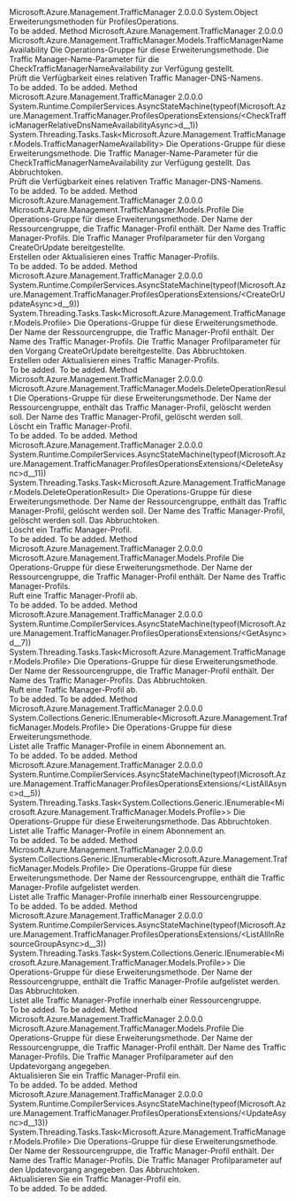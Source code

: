 <Type Name="ProfilesOperationsExtensions" FullName="Microsoft.Azure.Management.TrafficManager.ProfilesOperationsExtensions">
  <TypeSignature Language="C#" Value="public static class ProfilesOperationsExtensions" />
  <TypeSignature Language="ILAsm" Value=".class public auto ansi abstract sealed beforefieldinit ProfilesOperationsExtensions extends System.Object" />
  <TypeSignature Language="DocId" Value="T:Microsoft.Azure.Management.TrafficManager.ProfilesOperationsExtensions" />
  <TypeSignature Language="VB.NET" Value="Public Module ProfilesOperationsExtensions" />
  <TypeSignature Language="F#" Value="type ProfilesOperationsExtensions = class" />
  <AssemblyInfo>
    <AssemblyName>Microsoft.Azure.Management.TrafficManager</AssemblyName>
    <AssemblyVersion>2.0.0.0</AssemblyVersion>
  </AssemblyInfo>
  <Base>
    <BaseTypeName>System.Object</BaseTypeName>
  </Base>
  <Interfaces />
  <Docs>
    <summary>
            Erweiterungsmethoden für ProfilesOperations.
            </summary>
    <remarks>To be added.</remarks>
  </Docs>
  <Members>
    <Member MemberName="CheckTrafficManagerRelativeDnsNameAvailability">
      <MemberSignature Language="C#" Value="public static Microsoft.Azure.Management.TrafficManager.Models.TrafficManagerNameAvailability CheckTrafficManagerRelativeDnsNameAvailability (this Microsoft.Azure.Management.TrafficManager.IProfilesOperations operations, Microsoft.Azure.Management.TrafficManager.Models.CheckTrafficManagerRelativeDnsNameAvailabilityParameters parameters);" />
      <MemberSignature Language="ILAsm" Value=".method public static hidebysig class Microsoft.Azure.Management.TrafficManager.Models.TrafficManagerNameAvailability CheckTrafficManagerRelativeDnsNameAvailability(class Microsoft.Azure.Management.TrafficManager.IProfilesOperations operations, class Microsoft.Azure.Management.TrafficManager.Models.CheckTrafficManagerRelativeDnsNameAvailabilityParameters parameters) cil managed" />
      <MemberSignature Language="DocId" Value="M:Microsoft.Azure.Management.TrafficManager.ProfilesOperationsExtensions.CheckTrafficManagerRelativeDnsNameAvailability(Microsoft.Azure.Management.TrafficManager.IProfilesOperations,Microsoft.Azure.Management.TrafficManager.Models.CheckTrafficManagerRelativeDnsNameAvailabilityParameters)" />
      <MemberSignature Language="VB.NET" Value="&lt;Extension()&gt;&#xA;Public Function CheckTrafficManagerRelativeDnsNameAvailability (operations As IProfilesOperations, parameters As CheckTrafficManagerRelativeDnsNameAvailabilityParameters) As TrafficManagerNameAvailability" />
      <MemberSignature Language="F#" Value="static member CheckTrafficManagerRelativeDnsNameAvailability : Microsoft.Azure.Management.TrafficManager.IProfilesOperations * Microsoft.Azure.Management.TrafficManager.Models.CheckTrafficManagerRelativeDnsNameAvailabilityParameters -&gt; Microsoft.Azure.Management.TrafficManager.Models.TrafficManagerNameAvailability" Usage="Microsoft.Azure.Management.TrafficManager.ProfilesOperationsExtensions.CheckTrafficManagerRelativeDnsNameAvailability (operations, parameters)" />
      <MemberType>Method</MemberType>
      <AssemblyInfo>
        <AssemblyName>Microsoft.Azure.Management.TrafficManager</AssemblyName>
        <AssemblyVersion>2.0.0.0</AssemblyVersion>
      </AssemblyInfo>
      <ReturnValue>
        <ReturnType>Microsoft.Azure.Management.TrafficManager.Models.TrafficManagerNameAvailability</ReturnType>
      </ReturnValue>
      <Parameters>
        <Parameter Name="operations" Type="Microsoft.Azure.Management.TrafficManager.IProfilesOperations" RefType="this" />
        <Parameter Name="parameters" Type="Microsoft.Azure.Management.TrafficManager.Models.CheckTrafficManagerRelativeDnsNameAvailabilityParameters" />
      </Parameters>
      <Docs>
        <param name="operations">
            Die Operations-Gruppe für diese Erweiterungsmethode.
            </param>
        <param name="parameters">
            Die Traffic Manager-Name-Parameter für die CheckTrafficManagerNameAvailability zur Verfügung gestellt.
            </param>
        <summary>
            Prüft die Verfügbarkeit eines relativen Traffic Manager-DNS-Namens.
            </summary>
        <returns>To be added.</returns>
        <remarks>To be added.</remarks>
      </Docs>
    </Member>
    <Member MemberName="CheckTrafficManagerRelativeDnsNameAvailabilityAsync">
      <MemberSignature Language="C#" Value="public static System.Threading.Tasks.Task&lt;Microsoft.Azure.Management.TrafficManager.Models.TrafficManagerNameAvailability&gt; CheckTrafficManagerRelativeDnsNameAvailabilityAsync (this Microsoft.Azure.Management.TrafficManager.IProfilesOperations operations, Microsoft.Azure.Management.TrafficManager.Models.CheckTrafficManagerRelativeDnsNameAvailabilityParameters parameters, System.Threading.CancellationToken cancellationToken = null);" />
      <MemberSignature Language="ILAsm" Value=".method public static hidebysig class System.Threading.Tasks.Task`1&lt;class Microsoft.Azure.Management.TrafficManager.Models.TrafficManagerNameAvailability&gt; CheckTrafficManagerRelativeDnsNameAvailabilityAsync(class Microsoft.Azure.Management.TrafficManager.IProfilesOperations operations, class Microsoft.Azure.Management.TrafficManager.Models.CheckTrafficManagerRelativeDnsNameAvailabilityParameters parameters, valuetype System.Threading.CancellationToken cancellationToken) cil managed" />
      <MemberSignature Language="DocId" Value="M:Microsoft.Azure.Management.TrafficManager.ProfilesOperationsExtensions.CheckTrafficManagerRelativeDnsNameAvailabilityAsync(Microsoft.Azure.Management.TrafficManager.IProfilesOperations,Microsoft.Azure.Management.TrafficManager.Models.CheckTrafficManagerRelativeDnsNameAvailabilityParameters,System.Threading.CancellationToken)" />
      <MemberSignature Language="F#" Value="static member CheckTrafficManagerRelativeDnsNameAvailabilityAsync : Microsoft.Azure.Management.TrafficManager.IProfilesOperations * Microsoft.Azure.Management.TrafficManager.Models.CheckTrafficManagerRelativeDnsNameAvailabilityParameters * System.Threading.CancellationToken -&gt; System.Threading.Tasks.Task&lt;Microsoft.Azure.Management.TrafficManager.Models.TrafficManagerNameAvailability&gt;" Usage="Microsoft.Azure.Management.TrafficManager.ProfilesOperationsExtensions.CheckTrafficManagerRelativeDnsNameAvailabilityAsync (operations, parameters, cancellationToken)" />
      <MemberType>Method</MemberType>
      <AssemblyInfo>
        <AssemblyName>Microsoft.Azure.Management.TrafficManager</AssemblyName>
        <AssemblyVersion>2.0.0.0</AssemblyVersion>
      </AssemblyInfo>
      <Attributes>
        <Attribute>
          <AttributeName>System.Runtime.CompilerServices.AsyncStateMachine(typeof(Microsoft.Azure.Management.TrafficManager.ProfilesOperationsExtensions/&lt;CheckTrafficManagerRelativeDnsNameAvailabilityAsync&gt;d__1))</AttributeName>
        </Attribute>
      </Attributes>
      <ReturnValue>
        <ReturnType>System.Threading.Tasks.Task&lt;Microsoft.Azure.Management.TrafficManager.Models.TrafficManagerNameAvailability&gt;</ReturnType>
      </ReturnValue>
      <Parameters>
        <Parameter Name="operations" Type="Microsoft.Azure.Management.TrafficManager.IProfilesOperations" RefType="this" />
        <Parameter Name="parameters" Type="Microsoft.Azure.Management.TrafficManager.Models.CheckTrafficManagerRelativeDnsNameAvailabilityParameters" />
        <Parameter Name="cancellationToken" Type="System.Threading.CancellationToken" />
      </Parameters>
      <Docs>
        <param name="operations">
            Die Operations-Gruppe für diese Erweiterungsmethode.
            </param>
        <param name="parameters">
            Die Traffic Manager-Name-Parameter für die CheckTrafficManagerNameAvailability zur Verfügung gestellt.
            </param>
        <param name="cancellationToken">
            Das Abbruchtoken.
            </param>
        <summary>
            Prüft die Verfügbarkeit eines relativen Traffic Manager-DNS-Namens.
            </summary>
        <returns>To be added.</returns>
        <remarks>To be added.</remarks>
      </Docs>
    </Member>
    <Member MemberName="CreateOrUpdate">
      <MemberSignature Language="C#" Value="public static Microsoft.Azure.Management.TrafficManager.Models.Profile CreateOrUpdate (this Microsoft.Azure.Management.TrafficManager.IProfilesOperations operations, string resourceGroupName, string profileName, Microsoft.Azure.Management.TrafficManager.Models.Profile parameters);" />
      <MemberSignature Language="ILAsm" Value=".method public static hidebysig class Microsoft.Azure.Management.TrafficManager.Models.Profile CreateOrUpdate(class Microsoft.Azure.Management.TrafficManager.IProfilesOperations operations, string resourceGroupName, string profileName, class Microsoft.Azure.Management.TrafficManager.Models.Profile parameters) cil managed" />
      <MemberSignature Language="DocId" Value="M:Microsoft.Azure.Management.TrafficManager.ProfilesOperationsExtensions.CreateOrUpdate(Microsoft.Azure.Management.TrafficManager.IProfilesOperations,System.String,System.String,Microsoft.Azure.Management.TrafficManager.Models.Profile)" />
      <MemberSignature Language="VB.NET" Value="&lt;Extension()&gt;&#xA;Public Function CreateOrUpdate (operations As IProfilesOperations, resourceGroupName As String, profileName As String, parameters As Profile) As Profile" />
      <MemberSignature Language="F#" Value="static member CreateOrUpdate : Microsoft.Azure.Management.TrafficManager.IProfilesOperations * string * string * Microsoft.Azure.Management.TrafficManager.Models.Profile -&gt; Microsoft.Azure.Management.TrafficManager.Models.Profile" Usage="Microsoft.Azure.Management.TrafficManager.ProfilesOperationsExtensions.CreateOrUpdate (operations, resourceGroupName, profileName, parameters)" />
      <MemberType>Method</MemberType>
      <AssemblyInfo>
        <AssemblyName>Microsoft.Azure.Management.TrafficManager</AssemblyName>
        <AssemblyVersion>2.0.0.0</AssemblyVersion>
      </AssemblyInfo>
      <ReturnValue>
        <ReturnType>Microsoft.Azure.Management.TrafficManager.Models.Profile</ReturnType>
      </ReturnValue>
      <Parameters>
        <Parameter Name="operations" Type="Microsoft.Azure.Management.TrafficManager.IProfilesOperations" RefType="this" />
        <Parameter Name="resourceGroupName" Type="System.String" />
        <Parameter Name="profileName" Type="System.String" />
        <Parameter Name="parameters" Type="Microsoft.Azure.Management.TrafficManager.Models.Profile" />
      </Parameters>
      <Docs>
        <param name="operations">
            Die Operations-Gruppe für diese Erweiterungsmethode.
            </param>
        <param name="resourceGroupName">
            Der Name der Ressourcengruppe, die Traffic Manager-Profil enthält.
            </param>
        <param name="profileName">
            Der Name des Traffic Manager-Profils.
            </param>
        <param name="parameters">
            Die Traffic Manager Profilparameter für den Vorgang CreateOrUpdate bereitgestellte.
            </param>
        <summary>
            Erstellen oder Aktualisieren eines Traffic Manager-Profils.
            </summary>
        <returns>To be added.</returns>
        <remarks>To be added.</remarks>
      </Docs>
    </Member>
    <Member MemberName="CreateOrUpdateAsync">
      <MemberSignature Language="C#" Value="public static System.Threading.Tasks.Task&lt;Microsoft.Azure.Management.TrafficManager.Models.Profile&gt; CreateOrUpdateAsync (this Microsoft.Azure.Management.TrafficManager.IProfilesOperations operations, string resourceGroupName, string profileName, Microsoft.Azure.Management.TrafficManager.Models.Profile parameters, System.Threading.CancellationToken cancellationToken = null);" />
      <MemberSignature Language="ILAsm" Value=".method public static hidebysig class System.Threading.Tasks.Task`1&lt;class Microsoft.Azure.Management.TrafficManager.Models.Profile&gt; CreateOrUpdateAsync(class Microsoft.Azure.Management.TrafficManager.IProfilesOperations operations, string resourceGroupName, string profileName, class Microsoft.Azure.Management.TrafficManager.Models.Profile parameters, valuetype System.Threading.CancellationToken cancellationToken) cil managed" />
      <MemberSignature Language="DocId" Value="M:Microsoft.Azure.Management.TrafficManager.ProfilesOperationsExtensions.CreateOrUpdateAsync(Microsoft.Azure.Management.TrafficManager.IProfilesOperations,System.String,System.String,Microsoft.Azure.Management.TrafficManager.Models.Profile,System.Threading.CancellationToken)" />
      <MemberSignature Language="F#" Value="static member CreateOrUpdateAsync : Microsoft.Azure.Management.TrafficManager.IProfilesOperations * string * string * Microsoft.Azure.Management.TrafficManager.Models.Profile * System.Threading.CancellationToken -&gt; System.Threading.Tasks.Task&lt;Microsoft.Azure.Management.TrafficManager.Models.Profile&gt;" Usage="Microsoft.Azure.Management.TrafficManager.ProfilesOperationsExtensions.CreateOrUpdateAsync (operations, resourceGroupName, profileName, parameters, cancellationToken)" />
      <MemberType>Method</MemberType>
      <AssemblyInfo>
        <AssemblyName>Microsoft.Azure.Management.TrafficManager</AssemblyName>
        <AssemblyVersion>2.0.0.0</AssemblyVersion>
      </AssemblyInfo>
      <Attributes>
        <Attribute>
          <AttributeName>System.Runtime.CompilerServices.AsyncStateMachine(typeof(Microsoft.Azure.Management.TrafficManager.ProfilesOperationsExtensions/&lt;CreateOrUpdateAsync&gt;d__9))</AttributeName>
        </Attribute>
      </Attributes>
      <ReturnValue>
        <ReturnType>System.Threading.Tasks.Task&lt;Microsoft.Azure.Management.TrafficManager.Models.Profile&gt;</ReturnType>
      </ReturnValue>
      <Parameters>
        <Parameter Name="operations" Type="Microsoft.Azure.Management.TrafficManager.IProfilesOperations" RefType="this" />
        <Parameter Name="resourceGroupName" Type="System.String" />
        <Parameter Name="profileName" Type="System.String" />
        <Parameter Name="parameters" Type="Microsoft.Azure.Management.TrafficManager.Models.Profile" />
        <Parameter Name="cancellationToken" Type="System.Threading.CancellationToken" />
      </Parameters>
      <Docs>
        <param name="operations">
            Die Operations-Gruppe für diese Erweiterungsmethode.
            </param>
        <param name="resourceGroupName">
            Der Name der Ressourcengruppe, die Traffic Manager-Profil enthält.
            </param>
        <param name="profileName">
            Der Name des Traffic Manager-Profils.
            </param>
        <param name="parameters">
            Die Traffic Manager Profilparameter für den Vorgang CreateOrUpdate bereitgestellte.
            </param>
        <param name="cancellationToken">
            Das Abbruchtoken.
            </param>
        <summary>
            Erstellen oder Aktualisieren eines Traffic Manager-Profils.
            </summary>
        <returns>To be added.</returns>
        <remarks>To be added.</remarks>
      </Docs>
    </Member>
    <Member MemberName="Delete">
      <MemberSignature Language="C#" Value="public static Microsoft.Azure.Management.TrafficManager.Models.DeleteOperationResult Delete (this Microsoft.Azure.Management.TrafficManager.IProfilesOperations operations, string resourceGroupName, string profileName);" />
      <MemberSignature Language="ILAsm" Value=".method public static hidebysig class Microsoft.Azure.Management.TrafficManager.Models.DeleteOperationResult Delete(class Microsoft.Azure.Management.TrafficManager.IProfilesOperations operations, string resourceGroupName, string profileName) cil managed" />
      <MemberSignature Language="DocId" Value="M:Microsoft.Azure.Management.TrafficManager.ProfilesOperationsExtensions.Delete(Microsoft.Azure.Management.TrafficManager.IProfilesOperations,System.String,System.String)" />
      <MemberSignature Language="VB.NET" Value="&lt;Extension()&gt;&#xA;Public Function Delete (operations As IProfilesOperations, resourceGroupName As String, profileName As String) As DeleteOperationResult" />
      <MemberSignature Language="F#" Value="static member Delete : Microsoft.Azure.Management.TrafficManager.IProfilesOperations * string * string -&gt; Microsoft.Azure.Management.TrafficManager.Models.DeleteOperationResult" Usage="Microsoft.Azure.Management.TrafficManager.ProfilesOperationsExtensions.Delete (operations, resourceGroupName, profileName)" />
      <MemberType>Method</MemberType>
      <AssemblyInfo>
        <AssemblyName>Microsoft.Azure.Management.TrafficManager</AssemblyName>
        <AssemblyVersion>2.0.0.0</AssemblyVersion>
      </AssemblyInfo>
      <ReturnValue>
        <ReturnType>Microsoft.Azure.Management.TrafficManager.Models.DeleteOperationResult</ReturnType>
      </ReturnValue>
      <Parameters>
        <Parameter Name="operations" Type="Microsoft.Azure.Management.TrafficManager.IProfilesOperations" RefType="this" />
        <Parameter Name="resourceGroupName" Type="System.String" />
        <Parameter Name="profileName" Type="System.String" />
      </Parameters>
      <Docs>
        <param name="operations">
            Die Operations-Gruppe für diese Erweiterungsmethode.
            </param>
        <param name="resourceGroupName">
            Der Name der Ressourcengruppe, enthält das Traffic Manager-Profil, gelöscht werden soll.
            </param>
        <param name="profileName">
            Der Name des Traffic Manager-Profil, gelöscht werden soll.
            </param>
        <summary>
            Löscht ein Traffic Manager-Profil.
            </summary>
        <returns>To be added.</returns>
        <remarks>To be added.</remarks>
      </Docs>
    </Member>
    <Member MemberName="DeleteAsync">
      <MemberSignature Language="C#" Value="public static System.Threading.Tasks.Task&lt;Microsoft.Azure.Management.TrafficManager.Models.DeleteOperationResult&gt; DeleteAsync (this Microsoft.Azure.Management.TrafficManager.IProfilesOperations operations, string resourceGroupName, string profileName, System.Threading.CancellationToken cancellationToken = null);" />
      <MemberSignature Language="ILAsm" Value=".method public static hidebysig class System.Threading.Tasks.Task`1&lt;class Microsoft.Azure.Management.TrafficManager.Models.DeleteOperationResult&gt; DeleteAsync(class Microsoft.Azure.Management.TrafficManager.IProfilesOperations operations, string resourceGroupName, string profileName, valuetype System.Threading.CancellationToken cancellationToken) cil managed" />
      <MemberSignature Language="DocId" Value="M:Microsoft.Azure.Management.TrafficManager.ProfilesOperationsExtensions.DeleteAsync(Microsoft.Azure.Management.TrafficManager.IProfilesOperations,System.String,System.String,System.Threading.CancellationToken)" />
      <MemberSignature Language="F#" Value="static member DeleteAsync : Microsoft.Azure.Management.TrafficManager.IProfilesOperations * string * string * System.Threading.CancellationToken -&gt; System.Threading.Tasks.Task&lt;Microsoft.Azure.Management.TrafficManager.Models.DeleteOperationResult&gt;" Usage="Microsoft.Azure.Management.TrafficManager.ProfilesOperationsExtensions.DeleteAsync (operations, resourceGroupName, profileName, cancellationToken)" />
      <MemberType>Method</MemberType>
      <AssemblyInfo>
        <AssemblyName>Microsoft.Azure.Management.TrafficManager</AssemblyName>
        <AssemblyVersion>2.0.0.0</AssemblyVersion>
      </AssemblyInfo>
      <Attributes>
        <Attribute>
          <AttributeName>System.Runtime.CompilerServices.AsyncStateMachine(typeof(Microsoft.Azure.Management.TrafficManager.ProfilesOperationsExtensions/&lt;DeleteAsync&gt;d__11))</AttributeName>
        </Attribute>
      </Attributes>
      <ReturnValue>
        <ReturnType>System.Threading.Tasks.Task&lt;Microsoft.Azure.Management.TrafficManager.Models.DeleteOperationResult&gt;</ReturnType>
      </ReturnValue>
      <Parameters>
        <Parameter Name="operations" Type="Microsoft.Azure.Management.TrafficManager.IProfilesOperations" RefType="this" />
        <Parameter Name="resourceGroupName" Type="System.String" />
        <Parameter Name="profileName" Type="System.String" />
        <Parameter Name="cancellationToken" Type="System.Threading.CancellationToken" />
      </Parameters>
      <Docs>
        <param name="operations">
            Die Operations-Gruppe für diese Erweiterungsmethode.
            </param>
        <param name="resourceGroupName">
            Der Name der Ressourcengruppe, enthält das Traffic Manager-Profil, gelöscht werden soll.
            </param>
        <param name="profileName">
            Der Name des Traffic Manager-Profil, gelöscht werden soll.
            </param>
        <param name="cancellationToken">
            Das Abbruchtoken.
            </param>
        <summary>
            Löscht ein Traffic Manager-Profil.
            </summary>
        <returns>To be added.</returns>
        <remarks>To be added.</remarks>
      </Docs>
    </Member>
    <Member MemberName="Get">
      <MemberSignature Language="C#" Value="public static Microsoft.Azure.Management.TrafficManager.Models.Profile Get (this Microsoft.Azure.Management.TrafficManager.IProfilesOperations operations, string resourceGroupName, string profileName);" />
      <MemberSignature Language="ILAsm" Value=".method public static hidebysig class Microsoft.Azure.Management.TrafficManager.Models.Profile Get(class Microsoft.Azure.Management.TrafficManager.IProfilesOperations operations, string resourceGroupName, string profileName) cil managed" />
      <MemberSignature Language="DocId" Value="M:Microsoft.Azure.Management.TrafficManager.ProfilesOperationsExtensions.Get(Microsoft.Azure.Management.TrafficManager.IProfilesOperations,System.String,System.String)" />
      <MemberSignature Language="VB.NET" Value="&lt;Extension()&gt;&#xA;Public Function Get (operations As IProfilesOperations, resourceGroupName As String, profileName As String) As Profile" />
      <MemberSignature Language="F#" Value="static member Get : Microsoft.Azure.Management.TrafficManager.IProfilesOperations * string * string -&gt; Microsoft.Azure.Management.TrafficManager.Models.Profile" Usage="Microsoft.Azure.Management.TrafficManager.ProfilesOperationsExtensions.Get (operations, resourceGroupName, profileName)" />
      <MemberType>Method</MemberType>
      <AssemblyInfo>
        <AssemblyName>Microsoft.Azure.Management.TrafficManager</AssemblyName>
        <AssemblyVersion>2.0.0.0</AssemblyVersion>
      </AssemblyInfo>
      <ReturnValue>
        <ReturnType>Microsoft.Azure.Management.TrafficManager.Models.Profile</ReturnType>
      </ReturnValue>
      <Parameters>
        <Parameter Name="operations" Type="Microsoft.Azure.Management.TrafficManager.IProfilesOperations" RefType="this" />
        <Parameter Name="resourceGroupName" Type="System.String" />
        <Parameter Name="profileName" Type="System.String" />
      </Parameters>
      <Docs>
        <param name="operations">
            Die Operations-Gruppe für diese Erweiterungsmethode.
            </param>
        <param name="resourceGroupName">
            Der Name der Ressourcengruppe, die Traffic Manager-Profil enthält.
            </param>
        <param name="profileName">
            Der Name des Traffic Manager-Profils.
            </param>
        <summary>
            Ruft eine Traffic Manager-Profil ab.
            </summary>
        <returns>To be added.</returns>
        <remarks>To be added.</remarks>
      </Docs>
    </Member>
    <Member MemberName="GetAsync">
      <MemberSignature Language="C#" Value="public static System.Threading.Tasks.Task&lt;Microsoft.Azure.Management.TrafficManager.Models.Profile&gt; GetAsync (this Microsoft.Azure.Management.TrafficManager.IProfilesOperations operations, string resourceGroupName, string profileName, System.Threading.CancellationToken cancellationToken = null);" />
      <MemberSignature Language="ILAsm" Value=".method public static hidebysig class System.Threading.Tasks.Task`1&lt;class Microsoft.Azure.Management.TrafficManager.Models.Profile&gt; GetAsync(class Microsoft.Azure.Management.TrafficManager.IProfilesOperations operations, string resourceGroupName, string profileName, valuetype System.Threading.CancellationToken cancellationToken) cil managed" />
      <MemberSignature Language="DocId" Value="M:Microsoft.Azure.Management.TrafficManager.ProfilesOperationsExtensions.GetAsync(Microsoft.Azure.Management.TrafficManager.IProfilesOperations,System.String,System.String,System.Threading.CancellationToken)" />
      <MemberSignature Language="F#" Value="static member GetAsync : Microsoft.Azure.Management.TrafficManager.IProfilesOperations * string * string * System.Threading.CancellationToken -&gt; System.Threading.Tasks.Task&lt;Microsoft.Azure.Management.TrafficManager.Models.Profile&gt;" Usage="Microsoft.Azure.Management.TrafficManager.ProfilesOperationsExtensions.GetAsync (operations, resourceGroupName, profileName, cancellationToken)" />
      <MemberType>Method</MemberType>
      <AssemblyInfo>
        <AssemblyName>Microsoft.Azure.Management.TrafficManager</AssemblyName>
        <AssemblyVersion>2.0.0.0</AssemblyVersion>
      </AssemblyInfo>
      <Attributes>
        <Attribute>
          <AttributeName>System.Runtime.CompilerServices.AsyncStateMachine(typeof(Microsoft.Azure.Management.TrafficManager.ProfilesOperationsExtensions/&lt;GetAsync&gt;d__7))</AttributeName>
        </Attribute>
      </Attributes>
      <ReturnValue>
        <ReturnType>System.Threading.Tasks.Task&lt;Microsoft.Azure.Management.TrafficManager.Models.Profile&gt;</ReturnType>
      </ReturnValue>
      <Parameters>
        <Parameter Name="operations" Type="Microsoft.Azure.Management.TrafficManager.IProfilesOperations" RefType="this" />
        <Parameter Name="resourceGroupName" Type="System.String" />
        <Parameter Name="profileName" Type="System.String" />
        <Parameter Name="cancellationToken" Type="System.Threading.CancellationToken" />
      </Parameters>
      <Docs>
        <param name="operations">
            Die Operations-Gruppe für diese Erweiterungsmethode.
            </param>
        <param name="resourceGroupName">
            Der Name der Ressourcengruppe, die Traffic Manager-Profil enthält.
            </param>
        <param name="profileName">
            Der Name des Traffic Manager-Profils.
            </param>
        <param name="cancellationToken">
            Das Abbruchtoken.
            </param>
        <summary>
            Ruft eine Traffic Manager-Profil ab.
            </summary>
        <returns>To be added.</returns>
        <remarks>To be added.</remarks>
      </Docs>
    </Member>
    <Member MemberName="ListAll">
      <MemberSignature Language="C#" Value="public static System.Collections.Generic.IEnumerable&lt;Microsoft.Azure.Management.TrafficManager.Models.Profile&gt; ListAll (this Microsoft.Azure.Management.TrafficManager.IProfilesOperations operations);" />
      <MemberSignature Language="ILAsm" Value=".method public static hidebysig class System.Collections.Generic.IEnumerable`1&lt;class Microsoft.Azure.Management.TrafficManager.Models.Profile&gt; ListAll(class Microsoft.Azure.Management.TrafficManager.IProfilesOperations operations) cil managed" />
      <MemberSignature Language="DocId" Value="M:Microsoft.Azure.Management.TrafficManager.ProfilesOperationsExtensions.ListAll(Microsoft.Azure.Management.TrafficManager.IProfilesOperations)" />
      <MemberSignature Language="VB.NET" Value="&lt;Extension()&gt;&#xA;Public Function ListAll (operations As IProfilesOperations) As IEnumerable(Of Profile)" />
      <MemberSignature Language="F#" Value="static member ListAll : Microsoft.Azure.Management.TrafficManager.IProfilesOperations -&gt; seq&lt;Microsoft.Azure.Management.TrafficManager.Models.Profile&gt;" Usage="Microsoft.Azure.Management.TrafficManager.ProfilesOperationsExtensions.ListAll operations" />
      <MemberType>Method</MemberType>
      <AssemblyInfo>
        <AssemblyName>Microsoft.Azure.Management.TrafficManager</AssemblyName>
        <AssemblyVersion>2.0.0.0</AssemblyVersion>
      </AssemblyInfo>
      <ReturnValue>
        <ReturnType>System.Collections.Generic.IEnumerable&lt;Microsoft.Azure.Management.TrafficManager.Models.Profile&gt;</ReturnType>
      </ReturnValue>
      <Parameters>
        <Parameter Name="operations" Type="Microsoft.Azure.Management.TrafficManager.IProfilesOperations" RefType="this" />
      </Parameters>
      <Docs>
        <param name="operations">
            Die Operations-Gruppe für diese Erweiterungsmethode.
            </param>
        <summary>
            Listet alle Traffic Manager-Profile in einem Abonnement an.
            </summary>
        <returns>To be added.</returns>
        <remarks>To be added.</remarks>
      </Docs>
    </Member>
    <Member MemberName="ListAllAsync">
      <MemberSignature Language="C#" Value="public static System.Threading.Tasks.Task&lt;System.Collections.Generic.IEnumerable&lt;Microsoft.Azure.Management.TrafficManager.Models.Profile&gt;&gt; ListAllAsync (this Microsoft.Azure.Management.TrafficManager.IProfilesOperations operations, System.Threading.CancellationToken cancellationToken = null);" />
      <MemberSignature Language="ILAsm" Value=".method public static hidebysig class System.Threading.Tasks.Task`1&lt;class System.Collections.Generic.IEnumerable`1&lt;class Microsoft.Azure.Management.TrafficManager.Models.Profile&gt;&gt; ListAllAsync(class Microsoft.Azure.Management.TrafficManager.IProfilesOperations operations, valuetype System.Threading.CancellationToken cancellationToken) cil managed" />
      <MemberSignature Language="DocId" Value="M:Microsoft.Azure.Management.TrafficManager.ProfilesOperationsExtensions.ListAllAsync(Microsoft.Azure.Management.TrafficManager.IProfilesOperations,System.Threading.CancellationToken)" />
      <MemberSignature Language="F#" Value="static member ListAllAsync : Microsoft.Azure.Management.TrafficManager.IProfilesOperations * System.Threading.CancellationToken -&gt; System.Threading.Tasks.Task&lt;seq&lt;Microsoft.Azure.Management.TrafficManager.Models.Profile&gt;&gt;" Usage="Microsoft.Azure.Management.TrafficManager.ProfilesOperationsExtensions.ListAllAsync (operations, cancellationToken)" />
      <MemberType>Method</MemberType>
      <AssemblyInfo>
        <AssemblyName>Microsoft.Azure.Management.TrafficManager</AssemblyName>
        <AssemblyVersion>2.0.0.0</AssemblyVersion>
      </AssemblyInfo>
      <Attributes>
        <Attribute>
          <AttributeName>System.Runtime.CompilerServices.AsyncStateMachine(typeof(Microsoft.Azure.Management.TrafficManager.ProfilesOperationsExtensions/&lt;ListAllAsync&gt;d__5))</AttributeName>
        </Attribute>
      </Attributes>
      <ReturnValue>
        <ReturnType>System.Threading.Tasks.Task&lt;System.Collections.Generic.IEnumerable&lt;Microsoft.Azure.Management.TrafficManager.Models.Profile&gt;&gt;</ReturnType>
      </ReturnValue>
      <Parameters>
        <Parameter Name="operations" Type="Microsoft.Azure.Management.TrafficManager.IProfilesOperations" RefType="this" />
        <Parameter Name="cancellationToken" Type="System.Threading.CancellationToken" />
      </Parameters>
      <Docs>
        <param name="operations">
            Die Operations-Gruppe für diese Erweiterungsmethode.
            </param>
        <param name="cancellationToken">
            Das Abbruchtoken.
            </param>
        <summary>
            Listet alle Traffic Manager-Profile in einem Abonnement an.
            </summary>
        <returns>To be added.</returns>
        <remarks>To be added.</remarks>
      </Docs>
    </Member>
    <Member MemberName="ListAllInResourceGroup">
      <MemberSignature Language="C#" Value="public static System.Collections.Generic.IEnumerable&lt;Microsoft.Azure.Management.TrafficManager.Models.Profile&gt; ListAllInResourceGroup (this Microsoft.Azure.Management.TrafficManager.IProfilesOperations operations, string resourceGroupName);" />
      <MemberSignature Language="ILAsm" Value=".method public static hidebysig class System.Collections.Generic.IEnumerable`1&lt;class Microsoft.Azure.Management.TrafficManager.Models.Profile&gt; ListAllInResourceGroup(class Microsoft.Azure.Management.TrafficManager.IProfilesOperations operations, string resourceGroupName) cil managed" />
      <MemberSignature Language="DocId" Value="M:Microsoft.Azure.Management.TrafficManager.ProfilesOperationsExtensions.ListAllInResourceGroup(Microsoft.Azure.Management.TrafficManager.IProfilesOperations,System.String)" />
      <MemberSignature Language="VB.NET" Value="&lt;Extension()&gt;&#xA;Public Function ListAllInResourceGroup (operations As IProfilesOperations, resourceGroupName As String) As IEnumerable(Of Profile)" />
      <MemberSignature Language="F#" Value="static member ListAllInResourceGroup : Microsoft.Azure.Management.TrafficManager.IProfilesOperations * string -&gt; seq&lt;Microsoft.Azure.Management.TrafficManager.Models.Profile&gt;" Usage="Microsoft.Azure.Management.TrafficManager.ProfilesOperationsExtensions.ListAllInResourceGroup (operations, resourceGroupName)" />
      <MemberType>Method</MemberType>
      <AssemblyInfo>
        <AssemblyName>Microsoft.Azure.Management.TrafficManager</AssemblyName>
        <AssemblyVersion>2.0.0.0</AssemblyVersion>
      </AssemblyInfo>
      <ReturnValue>
        <ReturnType>System.Collections.Generic.IEnumerable&lt;Microsoft.Azure.Management.TrafficManager.Models.Profile&gt;</ReturnType>
      </ReturnValue>
      <Parameters>
        <Parameter Name="operations" Type="Microsoft.Azure.Management.TrafficManager.IProfilesOperations" RefType="this" />
        <Parameter Name="resourceGroupName" Type="System.String" />
      </Parameters>
      <Docs>
        <param name="operations">
            Die Operations-Gruppe für diese Erweiterungsmethode.
            </param>
        <param name="resourceGroupName">
            Der Name der Ressourcengruppe, enthält die Traffic Manager-Profile aufgelistet werden.
            </param>
        <summary>
            Listet alle Traffic Manager-Profile innerhalb einer Ressourcengruppe.
            </summary>
        <returns>To be added.</returns>
        <remarks>To be added.</remarks>
      </Docs>
    </Member>
    <Member MemberName="ListAllInResourceGroupAsync">
      <MemberSignature Language="C#" Value="public static System.Threading.Tasks.Task&lt;System.Collections.Generic.IEnumerable&lt;Microsoft.Azure.Management.TrafficManager.Models.Profile&gt;&gt; ListAllInResourceGroupAsync (this Microsoft.Azure.Management.TrafficManager.IProfilesOperations operations, string resourceGroupName, System.Threading.CancellationToken cancellationToken = null);" />
      <MemberSignature Language="ILAsm" Value=".method public static hidebysig class System.Threading.Tasks.Task`1&lt;class System.Collections.Generic.IEnumerable`1&lt;class Microsoft.Azure.Management.TrafficManager.Models.Profile&gt;&gt; ListAllInResourceGroupAsync(class Microsoft.Azure.Management.TrafficManager.IProfilesOperations operations, string resourceGroupName, valuetype System.Threading.CancellationToken cancellationToken) cil managed" />
      <MemberSignature Language="DocId" Value="M:Microsoft.Azure.Management.TrafficManager.ProfilesOperationsExtensions.ListAllInResourceGroupAsync(Microsoft.Azure.Management.TrafficManager.IProfilesOperations,System.String,System.Threading.CancellationToken)" />
      <MemberSignature Language="F#" Value="static member ListAllInResourceGroupAsync : Microsoft.Azure.Management.TrafficManager.IProfilesOperations * string * System.Threading.CancellationToken -&gt; System.Threading.Tasks.Task&lt;seq&lt;Microsoft.Azure.Management.TrafficManager.Models.Profile&gt;&gt;" Usage="Microsoft.Azure.Management.TrafficManager.ProfilesOperationsExtensions.ListAllInResourceGroupAsync (operations, resourceGroupName, cancellationToken)" />
      <MemberType>Method</MemberType>
      <AssemblyInfo>
        <AssemblyName>Microsoft.Azure.Management.TrafficManager</AssemblyName>
        <AssemblyVersion>2.0.0.0</AssemblyVersion>
      </AssemblyInfo>
      <Attributes>
        <Attribute>
          <AttributeName>System.Runtime.CompilerServices.AsyncStateMachine(typeof(Microsoft.Azure.Management.TrafficManager.ProfilesOperationsExtensions/&lt;ListAllInResourceGroupAsync&gt;d__3))</AttributeName>
        </Attribute>
      </Attributes>
      <ReturnValue>
        <ReturnType>System.Threading.Tasks.Task&lt;System.Collections.Generic.IEnumerable&lt;Microsoft.Azure.Management.TrafficManager.Models.Profile&gt;&gt;</ReturnType>
      </ReturnValue>
      <Parameters>
        <Parameter Name="operations" Type="Microsoft.Azure.Management.TrafficManager.IProfilesOperations" RefType="this" />
        <Parameter Name="resourceGroupName" Type="System.String" />
        <Parameter Name="cancellationToken" Type="System.Threading.CancellationToken" />
      </Parameters>
      <Docs>
        <param name="operations">
            Die Operations-Gruppe für diese Erweiterungsmethode.
            </param>
        <param name="resourceGroupName">
            Der Name der Ressourcengruppe, enthält die Traffic Manager-Profile aufgelistet werden.
            </param>
        <param name="cancellationToken">
            Das Abbruchtoken.
            </param>
        <summary>
            Listet alle Traffic Manager-Profile innerhalb einer Ressourcengruppe.
            </summary>
        <returns>To be added.</returns>
        <remarks>To be added.</remarks>
      </Docs>
    </Member>
    <Member MemberName="Update">
      <MemberSignature Language="C#" Value="public static Microsoft.Azure.Management.TrafficManager.Models.Profile Update (this Microsoft.Azure.Management.TrafficManager.IProfilesOperations operations, string resourceGroupName, string profileName, Microsoft.Azure.Management.TrafficManager.Models.Profile parameters);" />
      <MemberSignature Language="ILAsm" Value=".method public static hidebysig class Microsoft.Azure.Management.TrafficManager.Models.Profile Update(class Microsoft.Azure.Management.TrafficManager.IProfilesOperations operations, string resourceGroupName, string profileName, class Microsoft.Azure.Management.TrafficManager.Models.Profile parameters) cil managed" />
      <MemberSignature Language="DocId" Value="M:Microsoft.Azure.Management.TrafficManager.ProfilesOperationsExtensions.Update(Microsoft.Azure.Management.TrafficManager.IProfilesOperations,System.String,System.String,Microsoft.Azure.Management.TrafficManager.Models.Profile)" />
      <MemberSignature Language="VB.NET" Value="&lt;Extension()&gt;&#xA;Public Function Update (operations As IProfilesOperations, resourceGroupName As String, profileName As String, parameters As Profile) As Profile" />
      <MemberSignature Language="F#" Value="static member Update : Microsoft.Azure.Management.TrafficManager.IProfilesOperations * string * string * Microsoft.Azure.Management.TrafficManager.Models.Profile -&gt; Microsoft.Azure.Management.TrafficManager.Models.Profile" Usage="Microsoft.Azure.Management.TrafficManager.ProfilesOperationsExtensions.Update (operations, resourceGroupName, profileName, parameters)" />
      <MemberType>Method</MemberType>
      <AssemblyInfo>
        <AssemblyName>Microsoft.Azure.Management.TrafficManager</AssemblyName>
        <AssemblyVersion>2.0.0.0</AssemblyVersion>
      </AssemblyInfo>
      <ReturnValue>
        <ReturnType>Microsoft.Azure.Management.TrafficManager.Models.Profile</ReturnType>
      </ReturnValue>
      <Parameters>
        <Parameter Name="operations" Type="Microsoft.Azure.Management.TrafficManager.IProfilesOperations" RefType="this" />
        <Parameter Name="resourceGroupName" Type="System.String" />
        <Parameter Name="profileName" Type="System.String" />
        <Parameter Name="parameters" Type="Microsoft.Azure.Management.TrafficManager.Models.Profile" />
      </Parameters>
      <Docs>
        <param name="operations">
            Die Operations-Gruppe für diese Erweiterungsmethode.
            </param>
        <param name="resourceGroupName">
            Der Name der Ressourcengruppe, die Traffic Manager-Profil enthält.
            </param>
        <param name="profileName">
            Der Name des Traffic Manager-Profils.
            </param>
        <param name="parameters">
            Die Traffic Manager Profilparameter auf den Updatevorgang angegeben.
            </param>
        <summary>
            Aktualisieren Sie ein Traffic Manager-Profil ein.
            </summary>
        <returns>To be added.</returns>
        <remarks>To be added.</remarks>
      </Docs>
    </Member>
    <Member MemberName="UpdateAsync">
      <MemberSignature Language="C#" Value="public static System.Threading.Tasks.Task&lt;Microsoft.Azure.Management.TrafficManager.Models.Profile&gt; UpdateAsync (this Microsoft.Azure.Management.TrafficManager.IProfilesOperations operations, string resourceGroupName, string profileName, Microsoft.Azure.Management.TrafficManager.Models.Profile parameters, System.Threading.CancellationToken cancellationToken = null);" />
      <MemberSignature Language="ILAsm" Value=".method public static hidebysig class System.Threading.Tasks.Task`1&lt;class Microsoft.Azure.Management.TrafficManager.Models.Profile&gt; UpdateAsync(class Microsoft.Azure.Management.TrafficManager.IProfilesOperations operations, string resourceGroupName, string profileName, class Microsoft.Azure.Management.TrafficManager.Models.Profile parameters, valuetype System.Threading.CancellationToken cancellationToken) cil managed" />
      <MemberSignature Language="DocId" Value="M:Microsoft.Azure.Management.TrafficManager.ProfilesOperationsExtensions.UpdateAsync(Microsoft.Azure.Management.TrafficManager.IProfilesOperations,System.String,System.String,Microsoft.Azure.Management.TrafficManager.Models.Profile,System.Threading.CancellationToken)" />
      <MemberSignature Language="F#" Value="static member UpdateAsync : Microsoft.Azure.Management.TrafficManager.IProfilesOperations * string * string * Microsoft.Azure.Management.TrafficManager.Models.Profile * System.Threading.CancellationToken -&gt; System.Threading.Tasks.Task&lt;Microsoft.Azure.Management.TrafficManager.Models.Profile&gt;" Usage="Microsoft.Azure.Management.TrafficManager.ProfilesOperationsExtensions.UpdateAsync (operations, resourceGroupName, profileName, parameters, cancellationToken)" />
      <MemberType>Method</MemberType>
      <AssemblyInfo>
        <AssemblyName>Microsoft.Azure.Management.TrafficManager</AssemblyName>
        <AssemblyVersion>2.0.0.0</AssemblyVersion>
      </AssemblyInfo>
      <Attributes>
        <Attribute>
          <AttributeName>System.Runtime.CompilerServices.AsyncStateMachine(typeof(Microsoft.Azure.Management.TrafficManager.ProfilesOperationsExtensions/&lt;UpdateAsync&gt;d__13))</AttributeName>
        </Attribute>
      </Attributes>
      <ReturnValue>
        <ReturnType>System.Threading.Tasks.Task&lt;Microsoft.Azure.Management.TrafficManager.Models.Profile&gt;</ReturnType>
      </ReturnValue>
      <Parameters>
        <Parameter Name="operations" Type="Microsoft.Azure.Management.TrafficManager.IProfilesOperations" RefType="this" />
        <Parameter Name="resourceGroupName" Type="System.String" />
        <Parameter Name="profileName" Type="System.String" />
        <Parameter Name="parameters" Type="Microsoft.Azure.Management.TrafficManager.Models.Profile" />
        <Parameter Name="cancellationToken" Type="System.Threading.CancellationToken" />
      </Parameters>
      <Docs>
        <param name="operations">
            Die Operations-Gruppe für diese Erweiterungsmethode.
            </param>
        <param name="resourceGroupName">
            Der Name der Ressourcengruppe, die Traffic Manager-Profil enthält.
            </param>
        <param name="profileName">
            Der Name des Traffic Manager-Profils.
            </param>
        <param name="parameters">
            Die Traffic Manager Profilparameter auf den Updatevorgang angegeben.
            </param>
        <param name="cancellationToken">
            Das Abbruchtoken.
            </param>
        <summary>
            Aktualisieren Sie ein Traffic Manager-Profil ein.
            </summary>
        <returns>To be added.</returns>
        <remarks>To be added.</remarks>
      </Docs>
    </Member>
  </Members>
</Type>